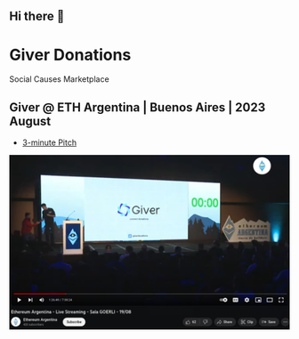 ## Hi there 👋

# Giver Donations 

Social Causes Marketplace

## Giver @ ETH Argentina | Buenos Aires | 2023 August

* [3-minute Pitch](https://youtu.be/0ZllEEaVkq0?t=5203) 

[![Introduction to Live Giver Pitch](../pics/2023-12-08_10-2056.png)](https://www.youtube.com/embed/0ZllEEaVkq0?si=Ld7uOnHf6WV1wY6a&amp;start=5204 "Ethereum Argentina - Live Streaming - Sala GOERLI - 19/08")





<!--

**Here are some ideas to get you started:**

🙋‍♀️ A short introduction - what is your organization all about?
🌈 Contribution guidelines - how can the community get involved?
👩‍💻 Useful resources - where can the community find your docs? Is there anything else the community should know?
🍿 Fun facts - what does your team eat for breakfast?
🧙 Remember, you can do mighty things with the power of [Markdown](https://docs.github.com/github/writing-on-github/getting-started-with-writing-and-formatting-on-github/basic-writing-and-formatting-syntax)
-->
